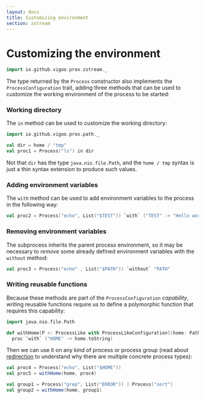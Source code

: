 ```yaml
---
layout: docs
title: Customizing environment
section: zstream
---
```


# Customizing the environment

```scala mdoc:invisible
import io.github.vigoo.prox.zstream._
``` 

The type returned by the `Process` constructor also implements the `ProcessConfiguration` trait,
adding three methods that can be used to customize the working environment of the process to be started:

### Working directory

The `in` method can be used to customize the working directory:

```scala mdoc
import io.github.vigoo.prox.path._

val dir = home / "tmp"
val proc1 = Process("ls") in dir 
```

Not that `dir` has the type `java.nio.file.Path`, and the `home / tmp` syntax is just a thin 
syntax extension to produce such values.

### Adding environment variables

The `with` method can be used to add environment variables to the process in the following
way:

```scala mdoc
val proc2 = Process("echo", List("$TEST")) `with` ("TEST" -> "Hello world")
```

### Removing environment variables

The subprocess inherits the parent process environment, so it may be necessary to
_remove_ some already defined environment variables with the `without` method:

```scala mdoc
val proc3 = Process("echo" , List("$PATH")) `without` "PATH"
``` 

### Writing reusable functions 

Because these methods are part of the `ProcessConfiguration` _capability_, writing reusable functions require us to define
a polymorphic function that requires this capability:

```scala mdoc
import java.nio.file.Path

def withHome[P <: ProcessLike with ProcessLikeConfiguration](home: Path, proc: P): P#Self = 
  proc `with` ("HOME" -> home.toString)
```

Then we can use it on any kind of process or process group (read about [redirection](redirection) to understand
why there are multiple concrete process types):

```scala mdoc
val proc4 = Process("echo", List("$HOME"))
val proc5 = withHome(home, proc4)

val group1 = Process("grep", List("ERROR")) | Process("sort")
val group2 = withHome(home, group1)
```